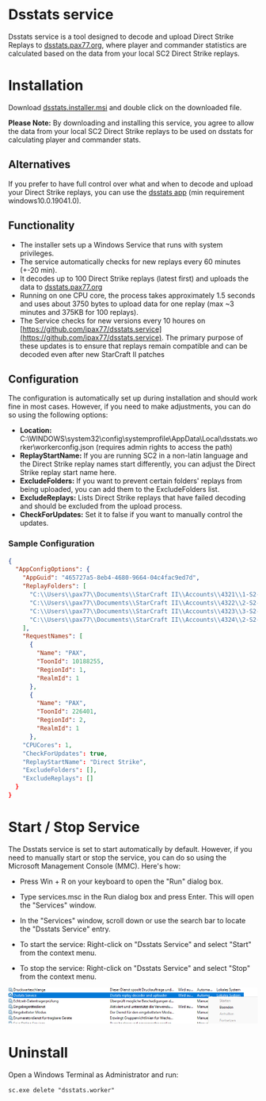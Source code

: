 
# Dsstats service

Dsstats service is a tool designed to decode and upload Direct Strike Replays to [dsstats.pax77.org](https://dsstats.pax77.org), where player and commander statistics are calculated based on the data from your local SC2 Direct Strike replays.

# Installation
Download [dsstats.installer.msi](https://github.com/ipax77/dsstats.service/releases/latest/download/dsstats.installer.msi) and double click on the downloaded file.

**Please Note:** By downloading and installing this service, you agree to allow the data from your local SC2 Direct Strike replays to be used on dsstats for calculating player and commander stats.

## Alternatives

If you prefer to have full control over what and when to decode and upload your Direct Strike replays, you can use the [dsstats app](https://github.com/ipax77/dsstats) (min requirement windows10.0.19041.0).

## Functionality

* The installer sets up a Windows Service that runs with system privileges.
* The service automatically checks for new replays every 60 minutes (+-20 min).
* It decodes up to 100 Direct Strike replays (latest first) and uploads the data to [dsstats.pax77.org](https://dsstats.pax77.org)
* Running on one CPU core, the process takes approximately 1.5 seconds and uses about 3750 bytes to upload data for one replay (max ~3 minutes and 375KB for 100 replays).
* The Service checks for new versions every 10 houres on [https://github.com/ipax77/dsstats.service](https://github.com/ipax77/dsstats.service). The primary purpose of these updates is to ensure that replays remain compatible and can be decoded even after new StarCraft II patches

## Configuration

The configuration is automatically set up during installation and should work fine in most cases. However, if you need to make adjustments, you can do so using the following options:
* **Location:** C:\WINDOWS\system32\config\systemprofile\AppData\Local\dsstats.worker\workerconfig.json (requires admin rights to access the path)
* **ReplayStartName:** If you are running SC2 in a non-latin language and the Direct Strike replay names start differently, you can adjust the Direct Strike replay start name here.
* **ExcludeFolders:** If you want to prevent certain folders' replays from being uploaded, you can add them to the ExcludeFolders list.
* **ExcludeReplays:** Lists Direct Strike replays that have failed decoding and should be excluded from the upload process.
* **CheckForUpdates:** Set it to false if you want to manually control the updates.

### Sample Configuration
```json
{
  "AppConfigOptions": {
    "AppGuid": "465727a5-8eb4-4680-9664-04c4fac9ed7d",
    "ReplayFolders": [
      "C:\\Users\\pax77\\Documents\\StarCraft II\\Accounts\\4321\\1-S2-1-1234\\Replays\\Multiplayer",
      "C:\\Users\\pax77\\Documents\\StarCraft II\\Accounts\\4322\\2-S2-1-1235\\Replays\\Multiplayer",
      "C:\\Users\\pax77\\Documents\\StarCraft II\\Accounts\\4323\\3-S2-1-1236\\Replays\\Multiplayer",
      "C:\\Users\\pax77\\Documents\\StarCraft II\\Accounts\\4324\\2-S2-1-1237\\Replays\\Multiplayer"
    ],
    "RequestNames": [
      {
        "Name": "PAX",
        "ToonId": 10188255,
        "RegionId": 1,
        "RealmId": 1
      },
      {
        "Name": "PAX",
        "ToonId": 226401,
        "RegionId": 2,
        "RealmId": 1
      },
    "CPUCores": 1,
    "CheckForUpdates": true,
    "ReplayStartName": "Direct Strike",
    "ExcludeFolders": [],
    "ExcludeReplays": []
  }
}
```

# Start / Stop Service

The Dsstats service is set to start automatically by default. However, if you need to manually start or stop the service, you can do so using the Microsoft Management Console (MMC). Here's how:

* Press Win + R on your keyboard to open the "Run" dialog box.

* Type services.msc in the Run dialog box and press Enter. This will open the "Services" window.

* In the "Services" window, scroll down or use the search bar to locate the "Dsstats Service" entry.

* To start the service: Right-click on "Dsstats Service" and select "Start" from the context menu.
* To stop the service: Right-click on "Dsstats Service" and select "Stop" from the context menu.

![stats](/images/service.png)

# Uninstall

Open a Windows Terminal as Administrator and run:
```shell
sc.exe delete "dsstats.worker"
```